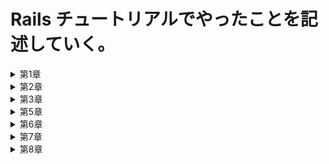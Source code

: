 # Rails チュートリアルでやったことを記述していく。

<details><summary>第1章</summary><div>

## 第 1 章　 hello_app

・クラウド IDE で環境構築

・rvm を使って`ruby3.1.2`をインストール

`$ rvm get stable`

`$ rvm install 3.1.2`

`$ rvm --default use 3.1.2`

・rails をインストールする

ruby ドキュメントをスキップする設定を`.gemrcファイル`に追加

`$ echo "gem: --no-document" >> ~/.gemrc`

`rails7.0.4`をインストール

`$ gem install rails -v 7.0.4`

・`bundler2.3.14`をインストール

`$ gem install bundler -v 2.3.14`

・cloud9 環境のディスク容量を追加する

`$ source <(curl -sL https://cdn.learnenough.com/resize)``

・`~/environment`で`hello_app`という名前の rails アプリを新規作成

バージョンを指定　`--skip-bundle`コマンドを省略すると、システム上で見つかる最も直近のバージョンの bundler が使われることになる

`$ rails _ 7.0.4 _ new hello_app --skip-bundle`

・Gemfile の中身を書き換え

・`config/environment/development.rb`にクラウド IDE から rails サーバーへ接続する許可を記述

`config.hosts.clear`

・rails サーバーを起動、初期画面が表示されることを確認

・MVC(model-view-controller)

ブラウザからのリクエストを controller が受け取り、model(データベースとの通信を担当)を対話して呼び出し、view をレンダリングして HTML をブラウザに返す

・`application_controller`に hello メソッドを定義

・`config/routes`で hello メソッドで表示される HTML を root に設定

・`localhost:3000`で hello メソッドで定義した HTML が表示されることを確認

・クラウド IDE の git バージョンが 2.17.1 であったのでアップグレード　 2.41.0 に

`$ source <(curl -sL https://cdn.learnenough.com/upgrade_git)``

### ・github にリポジトリ hello_app-second を作成してプッシュ

↓ 個人アクセストークン

```
　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
```

</div></details>

<details><summary>第2章</summary><div>

## 第 2 章　 toy_app

・`rails new` で`toy_app`を作成

・gemfile を書き換えて`bundle install`第 1 章で作ったものに加え、"sassc-rails"をインストール

・第 1 章でもしたように、hello メソッドを定義、root を設定、`config/environment/development.rb`に接続許可を設定

・rails サーバーを起動し、無事起動することを確認

### ・gtihub のリポジトリ toy\_ app_second を作成して push

・scaffold コマンドで Users モデルを作成　カラムは`name:string`と`email:string`

・作ったデータベースをマイグレート

・scaffold で作成したので、URL が~/users に新しくページが自動で作成されていることを確認

・root ページを`users/index`に変更

・scaffold はいろんなページを一気に作成してくれるので便利だが、データの検証やテストが行われていないなどの問題点が多々ある。

・Micropost モデルを作成　カラムは`content:text`と`user_id:integer`

・`models/micropost.rb`に投稿のバリデーションを作成　投稿を 140 字に制限

・`models/user.rb`に user 一人に複数の micropost が紐づくように設定　`has_many :microposts`

・`models/micropost.rb`に micropost 一つに user 一人が紐づくように設定　`belongs_to :user`

・rails コンドールで紐づけがちゃんとできているか確認

・演習：ユーザーの show ページに、ユーザーの最初の投稿を表示させる

・演習：投稿のバリデーションを追加　空白だとエラーを返すように

・演習：User モデルにバリデーションを追加　 name と email が空白のときにエラーを返す

・ユーザーと投稿のページの行ったり来たりが面倒だったのでヘッダーに各一覧へのリンクを設置

### ・toy_app の作成終了　 push

</div></details>

<details><summary>第3章</summary><div>

## 第 3 章　 sample_app 静的なページの作成

<details><summary>サンプルアプリケーションについての説明</summary><div>

# Ruby on Rails チュートリアルのサンプルアプリケーション

これは、次の教材で作られたサンプルアプリケーションです。
[_Ruby on Rails チュートリアル_](https://railstutorial.jp/)
（第 7 版）
[Michael Hartl](https://www.michaelhartl.com/) 著

## ライセンス

[Ruby on Rails チュートリアル](https://railstutorial.jp/)内にある
ソースコードは MIT ライセンスと Beerware ライセンスのもとで公開されています。
詳細は [LICENSE.md](LICENSE.md) をご覧ください。

## 使い方

このアプリケーションを動かす場合は、まずはリポジトリを手元にクローンしてください。
その後、次のコマンドで必要になる RubyGems をインストールします。

```
$ gem install bundler -v 2.3.14
$ bundle _2.3.14_ config set --local without 'production'
$ bundle _2.3.14_ install
```

その後、データベースへのマイグレーションを実行します。

```
$ rails db:migrate
```

最後に、テストを実行してうまく動いているかどうか確認してください。

```
$ rails test
```

テストが無事にパスしたら、Rails サーバーを立ち上げる準備が整っているはずです。

```
$ rails server
```

詳しくは、[_Ruby on Rails チュートリアル_](https://railstutorial.jp/)
を参考にしてください。

</div></details>

・sample_app を新しく作成

・`--skip-bundle`によって javascript を使うためのパッケージのインストールもスキップしているらしい　あとで手動で入れるよ

・gemfile を書き換え、bundle インストール

・このとき、production 環境でしか使わない gem はインストールしないように設定することで、
development と test 環境では SQLite、production 環境では postgreSQL を使うようになる。この時点では postgreSQL はまだ未インストール

・gtihub にリポジトリ rails-tutorial-second を作成して push

・第 1 章でもしたように、hello メソッドを定義、root を設定、`config/environment/development.rb`に接続許可を設定

・gemfile をロックし、ここまでを push

・rails g でコントローラ名「Static Pages」で Home、Help ページを作成

・新しいブランチ static-pages を作成し、そこに push 　`$ git push --set-upstream origin static-pages`としないとできなかった

・コントローラー作成をミスってもとに戻したいときは、`$ rails destroy ~~~~`とすれば OK

・Home ページと Help ページをいろいろ修正

・About ページを手動で作るに当たって、まずはテストを作成する

・テストをパスするためにルーティング、コントローラーのメソッド、ビューを作成

・各ページにページタイトルを表示させる作業をしていく

・まずテストを作成`assert_select "title, "タイトル"``

・テストの最初に setup メソッドを定義して重複を回避

・`application.html.erbファイル`のタイトル、各ページに provide メソッドを設定することでタイトルが動的に切り替わるように

・演習：ルートを変更したことで root_url が利用できるようになった。これに対するテストを作成

・ここまでを"Static Pages 作成終了"と commit して main ブランチに merge し、push

・minitest reporters を導入

・Guard によるテストの自動化を導入　ターミナルで `$ bundle _2.3.14_ exec guard init` を実行

・生成された Guard ファイルを編集　編集後は新しいターミナルで `$ bundle _2.3.14_ exec guard` を実行しておけば自動でテストしてくれる

・ここまでを"テストのセットアップ完了"で commit して push

・第 4 章で application_helper にタイトルを表示するヘルパーメソッドを追加

・ヘルパーメソッドを追加したことを push

</div></details>

<details><summary>第5章</summary><div>

## 第 5 章　レイアウトを作成する

・git branch を作成　`filling-in-layout`

・ヘッダー、home の html を編集

・bootstrap をインストールする

・すべての CSS を一つにまとめるため、カスタム CSS ファイルを作成

・フッターの html を編集

・ヘッダーとフッターの CSS を追加

・コンタクトページを追加

・各ページの名前付きルーティングを定義　テストを名前付きルーティングに書き換え

・結合テスト(integration_test)を作成 `$ rails g integration-test site-layout`

・ここまでを push

・static_pages の各ページの文章を修正

・Application ヘルパーで使っている full_title メソッドのテストを作成

・ここまでを commit

・ユーザー登録ページへのルーティングを作成していく

・Users コントローラーを作成、new を Sign up ページとして作成

・ここまでを push

</div></details>

<details><summary>第6章</summary><div>

## 第 6 章　ユーザーのモデルを作成する

・ここから第12章まで、ユーザー認証システムを構築していく

・トピックブランチを作成 `$ git switch -c modeling-users`

・簡単に消えることのないユーザーモデルを構築する

・`$ rails g model User name:string email:string`でUserモデルを生成、マイグレーション

・ユーザーの検証のため、存在性（presence）、長さ（length）、フォーマット（format）、一意性（uniqueness）の検証をする

・name属性とemail属性の存在性のテストとバリデーションを作成

・name属性とemail属性の長さのテストとバリデーションを作成

・email属性のフォーマットのテストとバリデーションを作成

・email属性の一意性のテストとバリデーションを作成

・データベースレベルの一意性を保証するために、emailインデックスをマイグレーションに追加する `$ rails g migration add_index_to_users_email`

・生成されたマイグレーションファイルに次を追記 `add_index :users, :email, unique: true`

・`test/fixtures/users.yml` の中身をいったん削除するとテストがパスするようになる

・コールバックメソッドを定義し、データベースでも一意性を保証するようにする。`before_save {self.email = email.downcase}`を`models/user.rb`に追記

・ここまでをコミットしてpush

・PR のテスト

・セキュアなパスワードを追加する

・セキュアなパスワードを実装するには`has_secure_password`をユーザーモデルに追記すればよい

・`has_secure_password`を追記することによって、さまざまな機能が使えるようになる

・機能を使うために、Userモデルに`password_digest`カラムを作成する

・`$ rails g migration add_password_digest_to_users password_digest:string`でマイグレーションファイルを作成

・`$ rails db:migrate`でマイグレーションを適用

・`Gemfile`に`gem "bcrypt", "3.1.18"`を追記して`$ bundle _2.3.14_ install`コマンドでインストール

・`models/users.rb`に`has_secure_password`を追記

・`has_secure_password`を追記したことによって、password属性とpassword_confirmation属性に対してのバリデーションが強制的に追加されたため、テストを書き換える。

・テストを元にバリデーションを追加

・Railsコンソールで新規ユーザーを作成`User.create(name: "Michael Hartl", email: "michael@example.com", password: "foobar", password_confirmation: "foobar")`

・作成したユーザーに対して`user.authenticate("foobar")`とするとパスワードが正しいのでtrueとなり、ユーザー情報を返す。パスワードが間違っていればfalseを返す

・`!!user.authenticate("foobar")`とするとtrueを返す

・ここまでをpush

</div></details>

<details><summary>第7章</summary><div>

## 第 7 章　ユーザー登録

・`$ git switch -c sign-up`で新しいブランチを作成

・サイトのレイアウトにデバッグ情報を追加

・ルートファイルに`resources :users`を追加。これによりusersに対する各アクション、名前付きルーティングが利用できるようになる

・`show.html.erb`を作成し、usersコントローラーにshowアクションを作成。@user変数にパラメーターのIDのユーザー情報を入れるようにした

・debuggerメソッドを任意の部分に差し込むことにより、メソッドがある時点での確変の状態を確認することができる

・Gravatarを使ってプロフィール画像を設定する

・ユーザー情報を次に変更`user.update(name: "Example User", email: "example@railstutorial.org", password: "foobar", password_confirmation: "foobar")`

・ユーザーのサイドバーを実装する

・ユーザー登録ページを実装していく

・ユーザーコントローラーにcreateメソッドを定義

・脆弱性に対処するため、Strong Parametersというテクニックを使用する

・コントローラ内部で`user_params`を定義し、許可するデータと許可しないデータを分けるようにした

・新規登録ページで、入力内容に誤りがあるときにエラーメッセージを表示させるようにした

・エラーメッセージは`shared/_errormessages.html.erb`ファイルに記述し、renderメソッドで表示させる

・エラーメッセージを日本語化。`https://blog.cloud-acct.com/posts/u-rails-error-messages-jayml/`を参考

・フォームに対するテストをつくる。インテグレーションテストを新しく作成

・登録フォームを完成させる

・フラッシュメーッセージを表示させるためのコードをapplication.html.erbに追記

・入力内容が無効、有効それぞれの場合のテストを作成

・ここまでをpush

</div></details>

<details><summary>第8章</summary><div>

## 第 8 章　ユーザー登録

・ログイン機能を作るトピックブランチを作成 `basic-login`

・Sessionsコントローラを作成`$ rails g controller Sessions new`

・ログイン画面を作成

・フォームへの入力が無効な場合の処理を作成、フラッシュメッセージのテストを作成
　`flash.now`を使うとページが切り替わったときに非表示になる。

・ログイン中の状態での有効な値の送信をフォームで正しく扱えるようにする。

・sessionsヘルパーにログイン機能つくり、createに実装。ユーザーIDを暗号化cookieとして安全に置けるようになった。

・ユーザーIDを別のページで取り出せるようにする。current_userメソッドを作る。
　これにより、ユーザーがログインしているかに応じてアプリケーションの動作を変更できるようになった。

・レイアウトのリンクを追加する。リンクはログイン状態に応じて変わるようにする。

・`logged_in?`メソッドをつくる。

・`_header.html.erb`を書き換える。

・ここまでをコミット
